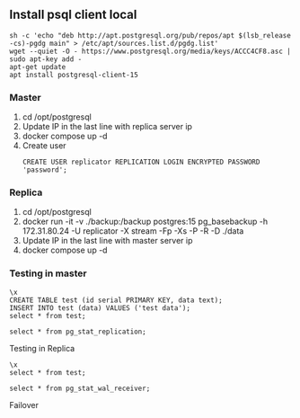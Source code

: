 ## Install psql client local

```
sh -c 'echo "deb http://apt.postgresql.org/pub/repos/apt $(lsb_release -cs)-pgdg main" > /etc/apt/sources.list.d/pgdg.list'
wget --quiet -O - https://www.postgresql.org/media/keys/ACCC4CF8.asc | sudo apt-key add -
apt-get update
apt install postgresql-client-15
```

### Master

1. cd /opt/postgresql
2. Update IP in the last line with replica server ip
3. docker compose up -d
4. Create user
   ```
   CREATE USER replicator REPLICATION LOGIN ENCRYPTED PASSWORD 'password';
   ```

### Replica

1. cd /opt/postgresql
2. docker run -it -v ./backup:/backup postgres:15 pg_basebackup -h 172.31.80.24 -U replicator -X stream -Fp -Xs -P -R -D ./data
3. Update IP in the last line with master server ip
4. docker compose up -d

### Testing in master

```
\x
CREATE TABLE test (id serial PRIMARY KEY, data text);
INSERT INTO test (data) VALUES ('test data');
select * from test;

select * from pg_stat_replication;
```

Testing in Replica

```
\x
select * from test;

select * from pg_stat_wal_receiver;
```

Failover
